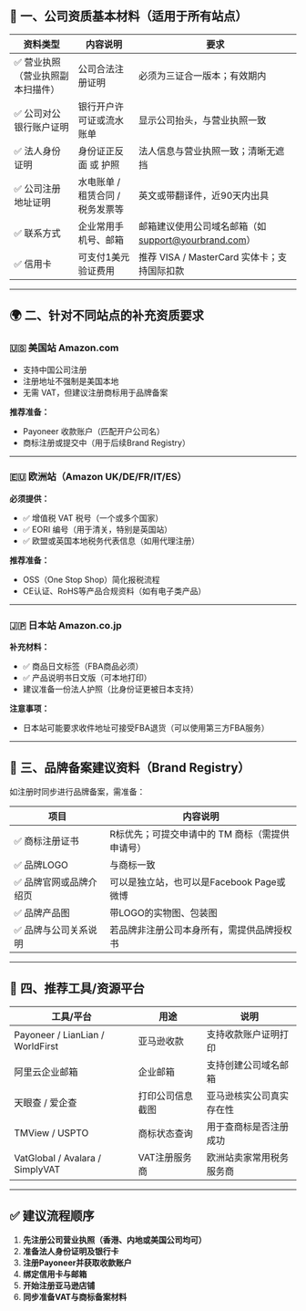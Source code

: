 ## 📄 一、公司资质基本材料（适用于所有站点）

| 资料类型              | 内容说明                | 要求                                                                   |
| ----------------- | ------------------- | -------------------------------------------------------------------- |
| ✅ 营业执照（营业执照副本扫描件） | 公司合法注册证明            | 必须为三证合一版本；有效期内                                                       |
| ✅ 公司对公银行账户证明      | 银行开户许可证或流水账单        | 显示公司抬头，与营业执照一致                                                       |
| ✅ 法人身份证明          | 身份证正反面 或 护照         | 法人信息与营业执照一致；清晰无遮挡                                                    |
| ✅ 公司注册地址证明        | 水电账单 / 租赁合同 / 税务发票等 | 英文或带翻译件，近90天内出具                                                      |
| ✅ 联系方式            | 企业常用手机号、邮箱          | 邮箱建议使用公司域名邮箱（如[support@yourbrand.com](mailto:support@yourbrand.com)） |
| ✅ 信用卡             | 可支付1美元验证费用          | 推荐 VISA / MasterCard 实体卡；支持国际扣款                                      |

---

## 🌍 二、针对不同站点的补充资质要求

### 🇺🇸 美国站 Amazon.com

* 支持中国公司注册
* 注册地址不强制是美国本地
* 无需 VAT，但建议注册商标用于品牌备案

**推荐准备：**

* Payoneer 收款账户（匹配开户公司名）
* 商标注册或提交中（用于后续Brand Registry）

---

### 🇪🇺 欧洲站（Amazon UK/DE/FR/IT/ES）

**必须提供：**

* ✅ 增值税 VAT 税号（一个或多个国家）
* ✅ EORI 编号（用于清关，特别是英国站）
* ✅ 欧盟或英国本地税务代表信息（如用代理注册）

**推荐准备：**

* OSS（One Stop Shop）简化报税流程
* CE认证、RoHS等产品合规资料（如有电子类产品）

---

### 🇯🇵 日本站 Amazon.co.jp

**补充材料：**

* ✅ 商品日文标签（FBA商品必须）
* ✅ 产品说明书日文版（可本地打印）
* 建议准备一份法人护照（比身份证更被日本支持）

**注意事项：**

* 日本站可能要求收件地址可接受FBA退货（可以使用第三方FBA服务）

---

## 🧾 三、品牌备案建议资料（Brand Registry）

如注册时同步进行品牌备案，需准备：

| 项目           | 内容说明                        |
| ------------ | --------------------------- |
| ✅ 商标注册证书     | R标优先；可提交申请中的 TM 商标（需提供申请号）  |
| ✅ 品牌LOGO     | 与商标一致                       |
| ✅ 品牌官网或品牌介绍页 | 可以是独立站，也可以是Facebook Page或微博 |
| ✅ 品牌产品图      | 带LOGO的实物图、包装图               |
| ✅ 品牌与公司关系说明  | 若品牌非注册公司本身所有，需提供品牌授权书       |

---

## 🧰 四、推荐工具/资源平台

| 工具/平台                            | 用途       | 说明           |
| -------------------------------- | -------- | ------------ |
| Payoneer / LianLian / WorldFirst | 亚马逊收款    | 支持收款账户证明打印   |
| 阿里云企业邮箱                          | 企业邮箱     | 支持创建公司域名邮箱   |
| 天眼查 / 爱企查                        | 打印公司信息截图 | 亚马逊核实公司真实存在性 |
| TMView / USPTO                   | 商标状态查询   | 用于查商标是否注册成功  |
| VatGlobal / Avalara / SimplyVAT  | VAT注册服务商 | 欧洲站卖家常用税务服务商 |

---

## ✅ 建议流程顺序

1. **先注册公司营业执照（香港、内地或美国公司均可）**
2. **准备法人身份证明及银行卡**
3. **注册Payoneer并获取收款账户**
4. **绑定信用卡与邮箱**
5. **开始注册亚马逊店铺**
6. **同步准备VAT与商标备案材料**

